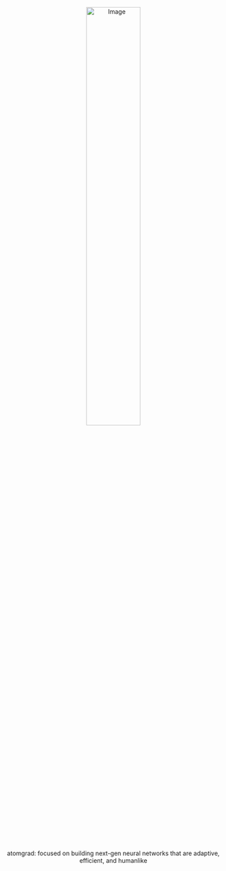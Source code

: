 <div align="center">

<picture>
  <source media="(prefers-color-scheme: light)" srcset="https://github.com/user-attachments/assets/cb651a09-f974-4a8b-b493-8df424cb5697">
  <img width="50%" height="50%" alt="Image" src="https://github.com/user-attachments/assets/cb651a09-f974-4a8b-b493-8df424cb5697">
</picture>

atomgrad: focused on building next-gen neural networks that are adaptive, efficient, and humanlike

</div>





